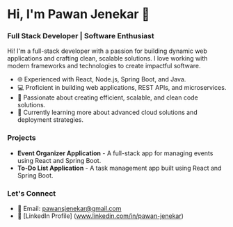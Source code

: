 # Hi, I'm Pawan Jenekar 👋

### Full Stack Developer | Software Enthusiast
Hi! I'm  a full-stack developer with a passion for building dynamic web applications and crafting clean, scalable solutions. I love working with modern frameworks and technologies to create impactful software.

- 🌐 Experienced with React, Node.js, Spring Boot, and Java.
- 💻 Proficient in building web applications, REST APIs, and microservices.
- 🎯 Passionate about creating efficient, scalable, and clean code solutions.
- 🌱 Currently learning more about advanced cloud solutions and deployment strategies.

### Projects
- **Event Organizer Application** - A full-stack app for managing events using React and Spring Boot.
- **To-Do List Application** - A task management app built using React and Spring Boot.

### Let's Connect
- 📧 Email: [pawansjenekar@gmail.com](mailto:pawansjenekar@gmail.com)
- 💼 [LinkedIn Profile] (www.linkedin.com/in/pawan-jenekar)

